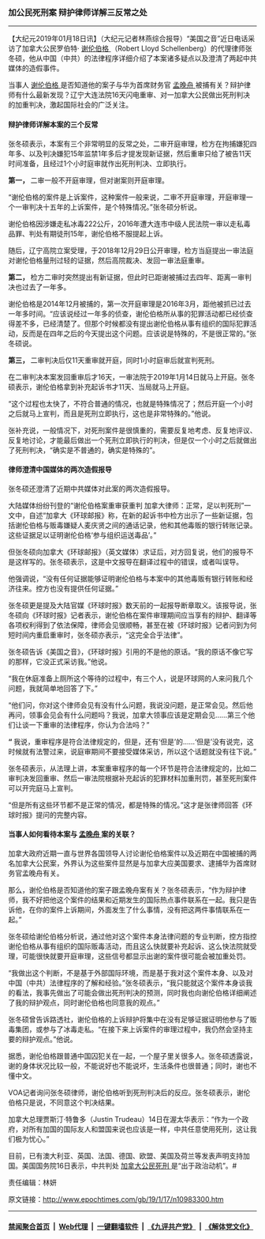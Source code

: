 ### 加公民死刑案 辩护律师详解三反常之处
------------------------

<p>
 【大纪元2019年01月18日讯】（大纪元记者林燕综合报导）“美国之音”近日电话采访了加拿大公民罗伯特·
 <a href="http://www.epochtimes.com/gb/tag/%E8%B0%A2%E4%BC%A6%E4%BC%AF%E6%A0%BC.html">
  谢伦伯格
 </a>
 （Robert Lloyd Schellenberg）的代理律师张冬硕，他从中国（中共）的法律程序详细介绍了本案诸多疑点以及澄清了两起中共媒体的造假事件。
</p>
<p>
 当事人
 <a href="http://www.epochtimes.com/gb/tag/%E8%B0%A2%E4%BC%A6%E4%BC%AF%E6%A0%BC.html">
  谢伦伯格
 </a>
 是否知道他的案子与华为首席财务官
 <a href="http://www.epochtimes.com/gb/tag/%E5%AD%9F%E6%99%9A%E8%88%9F.html">
  孟晚舟
 </a>
 被捕有关？辩护律师有什么最新发现？辽宁大连法院16天闪电重审、对一加拿大公民做出死刑判决的加重判决，激起国际社会的广泛关注。
</p>
<h4>
 辩护律师详解本案的三个反常
</h4>
<p>
 张冬硕表示，本案有三个非常明显的反常之处，二审开庭审理，检方在拘捕嫌犯四年多、以及判决嫌犯15年监禁1年多后才提发现新证据，然后重审只给了被告11天时间准备，且经过1个小时庭审就作出死刑判决、立即执行。
</p>
<p>
 <strong>
  第一，
 </strong>
 二审一般不开庭审理，但对谢案则开庭审理。
</p>
<p>
 “谢伦伯格的案件是上诉案件，这种案件一般来说，二审不开庭审理，开庭审理一个一审判决十五年的上诉案件，是个特殊情况。”张冬硕分析说。
</p>
<p>
 谢伦伯格因涉嫌走私冰毒222公斤，2016年遭大连市中级人民法院一审以走私毒品罪、判处有期徒刑15年，谢伦伯格不服提起上诉。
</p>
<p>
 随后，辽宁高院立案受理，于2018年12月29日公开审理，检方当庭提出一审法庭对谢伦伯格量刑过轻的证据，然后高院裁决、发回一审法庭重审。
</p>
<p>
 <strong>
  第二，
 </strong>
 检方二审时突然提出有新证据，但此时已距谢被捕过去四年、距离一审判决也过去了一年多。
</p>
<p>
 谢伦伯格是2014年12月被捕的，第一次开庭审理是2016年3月，距他被抓已过去一年多时间。“应该说经过一年多的侦查，谢伦伯格所从事的犯罪活动都已经侦查得差不多，已经清楚了。但那个时候都没有提出谢伦伯格从事有组织的国际犯罪活动，反而是在四年之后的今天提出这个问题。应该说是特殊的，不是很正常的。”张冬硕说。
</p>
<p>
 <strong>
  第三，
 </strong>
 二审判决后仅11天重审就开庭，同时1小时庭审后就宣判死刑。
</p>
<p>
 在二审判决本案发回重审后才16天，一审法院于2019年1月14日就马上开庭。张冬硕表示，谢伦伯格拿到补充起诉书才11天、当局就马上开庭。
</p>
<p>
 “这个过程也太快了，不符合普通的情况，也就是特殊情况了；然后开庭一个小时之后就马上宣判，而且是死刑立即执行，这也是非常特殊的。”他说。
</p>
<p>
 张补充说，一般情况下，对死刑案件是很慎重的，需要反复地考虑、反复地评议、反复地讨论，才能最后做出一个死刑立即执行的判决，但是仅一个小时之后就做出了死刑判决，“确实是不普通的，确实是特殊的”。
</p>
<h4>
 律师澄清中国媒体的两次造假报导
</h4>
<p>
 张冬硕还澄清了近期中共媒体对此案的两次造假报导。
</p>
<p>
 大陆媒体纷纷刊登的“谢伦伯格案重审获重判 加拿大律师：正常，足以判死刑”一文中，自述“加拿大《环球邮报》称，在新的起诉书中检方出示了一些新证据，包括谢伦伯格与贩毒嫌疑人麦庆贤之间的通话记录，他和其他毒贩的银行转账记录。这些证据足以证明谢伦伯格‘参与组织运送毒品’。”
</p>
<p>
 但张冬硕向加拿大《环球邮报》（英文媒体）求证后，对方回复说，他们的报导不是这样写的。张冬硕表示，这是中文报导在翻译过程中的错误，或者叫误导。
</p>
<p>
 他强调说，“没有任何证据能够证明谢伦伯格与本案中的其他毒贩有银行转账和经济往来。控方也没有提供任何证据。”
</p>
<p>
 张冬硕更是提及大陆官媒《环球时报》数天前的一起报导断章取义。该报导说，张冬硕向《环球时报》记者表示，谢伦伯格在案件审理期间应当享有的辩护、翻译等各项权利得到了依法保障，律师会见很顺畅，甚至在被《环球时报》记者问到为何短时间内重启重审时，张冬硕亦表示，“这完全合乎法律”。
</p>
<p>
 张冬硕告诉《美国之音》，《环球时报》引用的不是他的原话。“我的原话不像它写的那样，它没正式采访我。”他说。
</p>
<p>
 “我在休庭准备上厕所这个等待的过程中，有三个人，说是环球网的人来问我几个问题，我就简单地回答了下。”
</p>
<p>
 “他们问，你对这个律师会见有没有什么问题，我说没问题，是正常会见。然后他再问，领事会见会有什么问题吗？我说，加拿大领事应该是定期会见……第三个他们让谈一下重审的法律程序，你认为合法吗？”
</p>
<p>
 <strong>
  “
 </strong>
 我说，重审程序是符合法律规定的，但是，还有‘但是’的……‘但是’没有说完，这时候就有法警过来，说庭审期间不要接受媒体采访，所以这个话题就没有往下说。”
</p>
<p>
 张冬硕表示，从法理上讲，本案重审程序的每一个环节是符合法律规定的，比如二审判决发回重审、然后一审法院根据补充起诉的犯罪材料加重刑罚，甚至死刑案件可以开完庭马上宣判。
</p>
<p>
 “但是所有这些环节都不是正常的情况，都是特殊的情况。”这才是张律师回答《环球时报》提问的完整内容。
</p>
<h4>
 当事人如何看待本案与
 <a href="http://www.epochtimes.com/gb/tag/%E5%AD%9F%E6%99%9A%E8%88%9F.html">
  孟晚舟
 </a>
 案的关联？
</h4>
<p>
 加拿大政府近期一直与世界各国领导人讨论谢伦伯格案件以及近期在中国被捕的两名加拿大公民案，外界认为这些案件显然是与加拿大应美国要求、逮捕华为首席财务官孟晚舟有关。
</p>
<p>
 那么，谢伦伯格是否知道他的案子跟孟晚舟案有关？张冬硕表示，“作为辩护律师，我不好把他这个案件的结果和近期发生的国际热点事件联系在一起。我只是告诉他，在你的案件上诉期间，外面发生了什么事情，没有把这两件事情联系在一起。”
</p>
<p>
 张冬硕给谢伦伯格分析说，通过他对这个案件本身法律问题的专业判断，控方指控谢伦伯格从事有组织的国际贩毒活动，而且这么快就要补充起诉、这么快法院就受理，可能很快就要开庭审理，这些信号都显示出谢的案件很可能会被加重处罚。
</p>
<p>
 “我做出这个判断，不是基于外部国际环境，而是基于我对这个案件本身、以及对中国（中共）法律程序的了解和经验。”张冬硕表示，“我只能就这个案件本身谈我的看法，我事先做出了可能会做出死刑判决的预测，同时我也向谢伦伯格详细阐述了我的辩护观点，同时谢伦伯格也同意我的观点。”
</p>
<p>
 张冬硕曾告诉路透社，谢伦伯格的上诉辩护将集中在没有足够证据证明他参与了贩毒集团，或参与了冰毒走私。“在接下来上诉案件的审理过程中，我仍然会坚持主要的辩护观点。”他说。
</p>
<p>
 据悉，谢伦伯格跟普通中国囚犯关在一起，一个屋子里关很多人。张冬硕透露说，谢的身体状况比较一般，不能说好也不能说坏，生活条件也很普通；同时，谢也不懂中文。
</p>
<p>
 VOA记者询问张冬硕律师，谢伦伯格听到死刑判决后的反应。张冬硕表示，谢伦伯格只是说，不同意这个判决结果。
</p>
<p>
 加拿大总理贾斯汀·特鲁多（Justin Trudeau）14日在渥太华表示：“作为一个政府，对所有加国的国际友人和盟国来说也应该是一样，中共任意使用死刑，这让我们极为忧心。”
</p>
<p>
 目前，已有澳大利亚、英国、法国、德国、欧盟、美国及荷兰等发表声明支持加国。美国国务院16日表示，中共判处
 <a href="http://www.epochtimes.com/gb/tag/%E5%8A%A0%E6%8B%BF%E5%A4%A7%E5%85%AC%E6%B0%91%E6%AD%BB%E5%88%91.html">
  加拿大公民死刑
 </a>
 是“出于政治动机”。#
</p>
<p>
 责任编辑：林妍
</p>

原文链接：http://www.epochtimes.com/gb/19/1/17/n10983300.htm


------------------------
#### [禁闻聚合首页](https://github.com/gfw-breaker/banned-news/blob/master/README.md) &nbsp;|&nbsp; [Web代理](https://github.com/gfw-breaker/open-proxy/blob/master/README.md) &nbsp;|&nbsp; [一键翻墙软件](https://github.com/gfw-breaker/nogfw/blob/master/README.md) &nbsp;|&nbsp; [《九评共产党》](https://github.com/gfw-breaker/9ping.md/blob/master/README.md#九评之一评共产党是什么) &nbsp;|&nbsp; [《解体党文化》](https://github.com/gfw-breaker/jtdwh.md/blob/master/README.md#绪论)